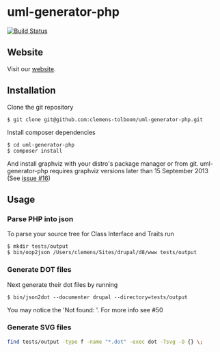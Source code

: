 uml-generator-php
=================

[![Build Status](https://travis-ci.org/clemens-tolboom/uml-generator-php.svg?branch=master)](https://travis-ci.org/clemens-tolboom/uml-generator-php)

## Website

Visit our [website](http://clemens-tolboom.github.io/uml-generator-php/).

## Installation

Clone the git repository
```
$ git clone git@github.com:clemens-tolboom/uml-generator-php.git
```
Install composer dependencies
```
$ cd uml-generator-php
$ composer install
```
And install graphviz with your distro's package manager or from git.
uml-generator-php requires graphviz versions later than 15 September 2013 (See [issue #16](https://github.com/clemens-tolboom/uml-generator-php/issues/16))

## Usage

### Parse PHP into json

To parse your source tree for Class Interface and Traits run

```
$ mkdir tests/output
$ bin/oop2json /Users/clemens/Sites/drupal/d8/www tests/output
```

### Generate DOT files

Next generate their dot files by running

```
$ bin/json2dot --documenter drupal --directory=tests/output
```

You may notice the 'Not found: '. For more info see #50

### Generate SVG files

```bash
find tests/output -type f -name "*.dot" -exec dot -Tsvg -O {} \;
```
